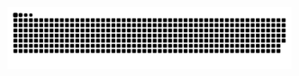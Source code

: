 <picture>
  <source media="(prefers-color-scheme: dark)" srcset="https://raw.githubusercontent.com/SparserainWutong/SparserainWutong/output/github-contribution-grid-snake-dark.svg">
  <source media="(prefers-color-scheme: light)" srcset="https://raw.githubusercontent.com/SparserainWutong/SparserainWutong/output/github-contribution-grid-snake.svg">
  <img alt="github contribution grid snake animation" src="https://raw.githubusercontent.com/SparserainWutong/SparserainWutong/output/github-contribution-grid-snake.svg">
</picture>
